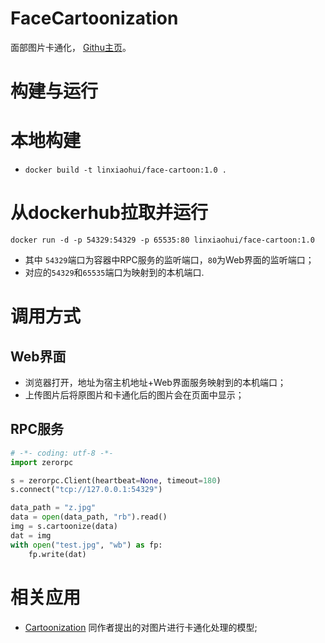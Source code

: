 # FaceCartoonization
面部图片卡通化， [Githu主页](https://github.com/SystemErrorWang/FacialCartoonization)。

# 构建与运行
# 本地构建
   * `docker build -t linxiaohui/face-cartoon:1.0 .`

# 从dockerhub拉取并运行
   `docker run -d -p 54329:54329 -p 65535:80 linxiaohui/face-cartoon:1.0`
   * 其中 `54329`端口为容器中RPC服务的监听端口，`80`为Web界面的监听端口；
   * 对应的`54329`和`65535`端口为映射到的本机端口.


# 调用方式

## Web界面
   * 浏览器打开，地址为宿主机地址+Web界面服务映射到的本机端口； 
   * 上传图片后将原图片和卡通化后的图片会在页面中显示；

## RPC服务
```python
# -*- coding: utf-8 -*-
import zerorpc

s = zerorpc.Client(heartbeat=None, timeout=180)
s.connect("tcp://127.0.0.1:54329")

data_path = "z.jpg"
data = open(data_path, "rb").read()
img = s.cartoonize(data)
dat = img
with open("test.jpg", "wb") as fp:
    fp.write(dat)
```

# 相关应用
   * [Cartoonization](../Cartoonization)  同作者提出的对图片进行卡通化处理的模型;